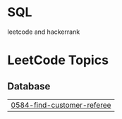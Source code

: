 # SQL
leetcode and hackerrank

<!---LeetCode Topics Start-->
# LeetCode Topics
## Database
|  |
| ------- |
| [0584-find-customer-referee](https://github.com/sumit778285/SQL/tree/master/0584-find-customer-referee) |
<!---LeetCode Topics End-->
